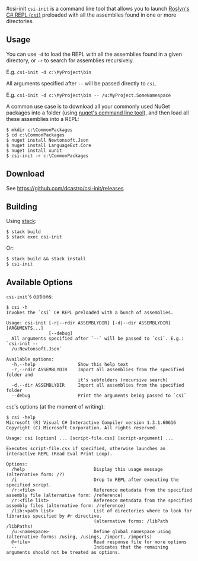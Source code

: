 #csi-init
`csi-init` is a command line tool that allows you to launch [Roslyn's C# REPL (`csi`)][0] preloaded with all the assemblies found in one or more directories.

## Usage

You can use `-d` to load the REPL with all the assemblies found in a given directory, or `-r` to search for assemblies recursively.

E.g. `csi-init -d c:\MyProject\bin`

All arguments specified after `--` will be passed directly to `csi`.

E.g. `csi-init -d c:\MyProject\bin -- /u:MyProject.SomeNamespace`

A common use case is to download all your commonly used NuGet packages into a folder (using [nuget's command line tool][3]), and then load all these assemblies into a REPL:

```
$ mkdir c:\CommonPackages
$ cd c:\CommonPackages
$ nuget install Newtonsoft.Json
$ nuget install LanguageExt.Core
$ nuget install xunit
$ csi-init -r c:\CommonPackages
```

## Download

See https://github.com/dcastro/csi-init/releases

## Building

Using [stack][1]:

```
$ stack build
$ stack exec csi-init
```

Or:

```
$ stack build && stack install
$ csi-init
```

## Available Options

`csi-init`'s options:
```
$ csi -h
Invokes the `csi` C# REPL preloaded with a bunch of assemblies.

Usage: csi-init [-r|--rdir ASSEMBLYDIR] [-d|--dir ASSEMBLYDIR] [ARGUMENTS...]
                [--debug]
  All arguments specified after `--` will be passed to `csi`. E.g.: `csi-init --
  /u:Newtonsoft.Json`

Available options:
  -h,--help                Show this help text
  -r,--rdir ASSEMBLYDIR    Import all assemblies from the specified folder and
                           it's subfolders (recursive search)
  -d,--dir ASSEMBLYDIR     Import all assemblies from the specified folder
  --debug                  Print the arguments being passed to `csi`
```

`csi`'s options (at the moment of writing):
```
$ csi -help
Microsoft (R) Visual C# Interactive Compiler version 1.3.1.60616
Copyright (C) Microsoft Corporation. All rights reserved.

Usage: csi [option] ... [script-file.csx] [script-argument] ...

Executes script-file.csx if specified, otherwise launches an interactive REPL (Read Eval Print Loop).

Options:
  /help                          Display this usage message (alternative form: /?)
  /i                             Drop to REPL after executing the specified script.
  /r:<file>                      Reference metadata from the specified assembly file (alternative form: /reference)
  /r:<file list>                 Reference metadata from the specified assembly files (alternative form: /reference)
  /lib:<path list>               List of directories where to look for libraries specified by #r directive.
                                 (alternative forms: /libPath /libPaths)
  /u:<namespace>                 Define global namespace using (alternative forms: /using, /usings, /import, /imports)
  @<file>                        Read response file for more options
  --                             Indicates that the remaining arguments should not be treated as options.
```



 [0]: https://github.com/dotnet/roslyn/wiki/Interactive-Window#repl
 [1]: https://haskell-lang.org/get-started
 [3]: https://dist.nuget.org/index.html
